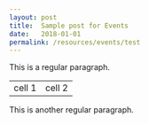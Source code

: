 ```yaml
---
layout: post
title:  Sample post for Events
date:   2018-01-01
permalink: /resources/events/test
---
```

This is a regular paragraph.

<table>
    <tr>
        <td>cell 1</td>
        <td>cell 2</td>
    </tr>
</table>

This is another regular paragraph.
